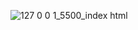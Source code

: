 ![127 0 0 1_5500_index html](https://user-images.githubusercontent.com/57653097/163704387-83703d85-b60e-4603-89fa-4e5c1b546a75.png)
